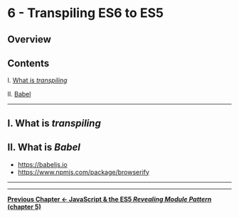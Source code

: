 # 6 - Transpiling ES6 to ES5

## Overview



## Contents
<!--- Local Navigation --->
I. [What is *transpiling*](#section1)

II. [Babel](#section2)

<hr>

## I. <a id="section1">What is *transpiling*

## II. <a id="section2">What is *Babel*
  
- https://babeljs.io
- https://www.npmjs.com/package/browserify


<hr><hr>

**[Previous Chapter <- JavaScript & the ES5 *Revealing Module Pattern* (chapter 5)](canvas-sprites-5.md)**
